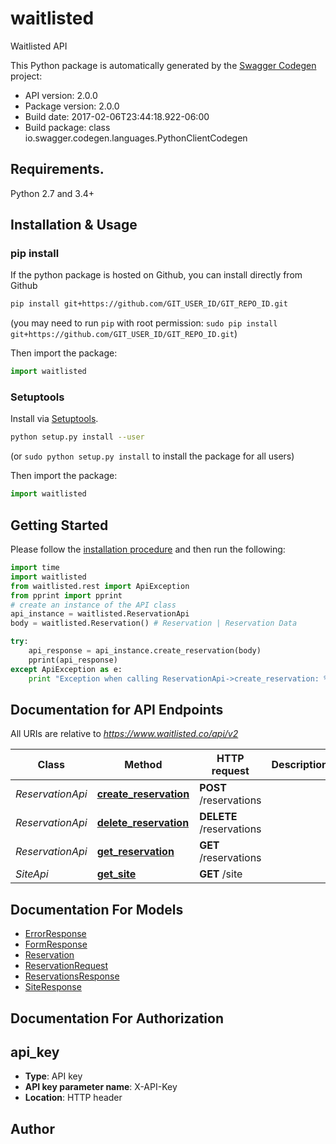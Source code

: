 # waitlisted
Waitlisted API

This Python package is automatically generated by the [Swagger Codegen](https://github.com/swagger-api/swagger-codegen) project:

- API version: 2.0.0
- Package version: 2.0.0
- Build date: 2017-02-06T23:44:18.922-06:00
- Build package: class io.swagger.codegen.languages.PythonClientCodegen

## Requirements.

Python 2.7 and 3.4+

## Installation & Usage
### pip install

If the python package is hosted on Github, you can install directly from Github

```sh
pip install git+https://github.com/GIT_USER_ID/GIT_REPO_ID.git
```
(you may need to run `pip` with root permission: `sudo pip install git+https://github.com/GIT_USER_ID/GIT_REPO_ID.git`)

Then import the package:
```python
import waitlisted 
```

### Setuptools

Install via [Setuptools](http://pypi.python.org/pypi/setuptools).

```sh
python setup.py install --user
```
(or `sudo python setup.py install` to install the package for all users)

Then import the package:
```python
import waitlisted
```

## Getting Started

Please follow the [installation procedure](#installation--usage) and then run the following:

```python
import time
import waitlisted
from waitlisted.rest import ApiException
from pprint import pprint
# create an instance of the API class
api_instance = waitlisted.ReservationApi
body = waitlisted.Reservation() # Reservation | Reservation Data

try:
    api_response = api_instance.create_reservation(body)
    pprint(api_response)
except ApiException as e:
    print "Exception when calling ReservationApi->create_reservation: %s\n" % e

```

## Documentation for API Endpoints

All URIs are relative to *https://www.waitlisted.co/api/v2*

Class | Method | HTTP request | Description
------------ | ------------- | ------------- | -------------
*ReservationApi* | [**create_reservation**](docs/ReservationApi.md#create_reservation) | **POST** /reservations | 
*ReservationApi* | [**delete_reservation**](docs/ReservationApi.md#delete_reservation) | **DELETE** /reservations | 
*ReservationApi* | [**get_reservation**](docs/ReservationApi.md#get_reservation) | **GET** /reservations | 
*SiteApi* | [**get_site**](docs/SiteApi.md#get_site) | **GET** /site | 


## Documentation For Models

 - [ErrorResponse](docs/ErrorResponse.md)
 - [FormResponse](docs/FormResponse.md)
 - [Reservation](docs/Reservation.md)
 - [ReservationRequest](docs/ReservationRequest.md)
 - [ReservationsResponse](docs/ReservationsResponse.md)
 - [SiteResponse](docs/SiteResponse.md)


## Documentation For Authorization


## api_key

- **Type**: API key
- **API key parameter name**: X-API-Key
- **Location**: HTTP header


## Author



